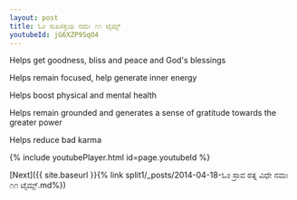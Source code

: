 ```yaml
---
layout: post
title: ಓಂ ಸುಖಸಕ್ತಯ ನಮಃ ೧೧ ಟೈಮ್ಸ್
youtubeId: jG6XZP9SqO4
---
```

 
 
Helps get goodness, bliss and peace and God's blessings
 
Helps remain focused, help generate inner energy 
 
Helps boost physical and mental health 
 
Helps remain grounded and generates a sense of gratitude towards the greater power 
 
Helps reduce bad karma
 
 
 
 


{% include youtubePlayer.html id=page.youtubeId %}
 
[Next]({{ site.baseurl }}{% link  split1/_posts/2014-04-18-ಓಂ ಸ್ರಾವ ರತ್ನ ವಿಧೇ ನಮಃ ೧೧ ಟೈಮ್ಸ್.md%})
 
